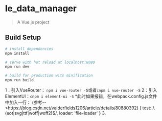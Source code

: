 # le_data_manager

> A Vue.js project

## Build Setup

``` bash
# install dependencies
npm install

# serve with hot reload at localhost:8080
npm run dev

# build for production with minification
npm run build
```

1：引入VueRouter： `npm i vue-router -S`或者`cnpm i vue-router -S`
2：引入ElementUI：`cnpm i element-ui -S`
  *此时如果报错，在webpack.config.js文件中加入一行：
  (参考-->https://blog.csdn.net/valderfields1206/article/details/80880392)
      {
        test: /\.(eot|svg|ttf|woff|woff2)$/,
        loader: 'file-loader'
      }
3.